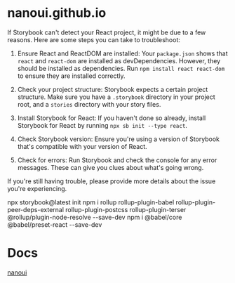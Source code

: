 # nanoui.github.io


If Storybook can't detect your React project, it might be due to a few reasons. Here are some steps you can take to troubleshoot:

1. Ensure React and ReactDOM are installed: Your `package.json` shows that `react` and `react-dom` are installed as devDependencies. However, they should be installed as dependencies. Run `npm install react react-dom` to ensure they are installed correctly.

2. Check your project structure: Storybook expects a certain project structure. Make sure you have a `.storybook` directory in your project root, and a `stories` directory with your story files.

3. Install Storybook for React: If you haven't done so already, install Storybook for React by running `npx sb init --type react`.

4. Check Storybook version: Ensure you're using a version of Storybook that's compatible with your version of React.

5. Check for errors: Run Storybook and check the console for any error messages. These can give you clues about what's going wrong.

If you're still having trouble, please provide more details about the issue you're experiencing.

npx storybook@latest init
npm i rollup rollup-plugin-babel rollup-plugin-peer-deps-external rollup-plugin-postcss rollup-plugin-terser @rollup/plugin-node-resolve --save-dev
npm i @babel/core @babel/preset-react --save-dev

# Docs
[nanoui](https://www.unpkg.com/nanoui/storybook-static/index.html)